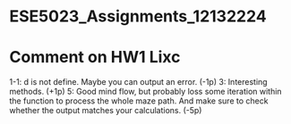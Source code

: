 # ESE5023_Assignments_12132224

# Comment on HW1 Lixc
1-1: d is not define. Maybe you can output an error. (-1p)
3: Interesting methods. (+1p)
5: Good mind flow, but probably loss some iteration within the function to process the whole maze path. And make sure to check whether the output matches your calculations. (-5p)
